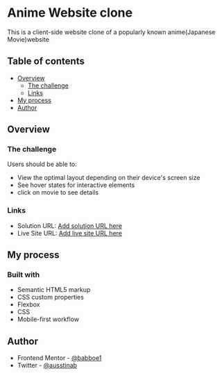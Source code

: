 # Anime Website clone
This is a client-side website clone of a popularly known anime(Japanese Movie)website

## Table of contents

- [Overview](#overview)
  - [The challenge](#the-challenge)
  - [Links](#links)
- [My process](#my-process)
- [Author](#author)


## Overview

### The challenge

Users should be able to:

- View the optimal layout depending on their device's screen size
- See hover states for interactive elements
- click on movie to see details

### Links

- Solution URL: [Add solution URL here](https://your-solution-url.com)
- Live Site URL: [Add live site URL here](https://your-live-site-url.com)

## My process

### Built with

- Semantic HTML5 markup
- CSS custom properties
- Flexbox
- CSS 
- Mobile-first workflow

## Author

- Frontend Mentor - [@babboe1](https://www.frontendmentor.io/profile/babboe1)
- Twitter - [@ausstinab](https://www.twitter.com/ausstinab)
